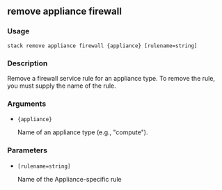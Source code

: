 ## remove appliance firewall

### Usage

`stack remove appliance firewall {appliance} [rulename=string]`

### Description

Remove a firewall service rule for an appliance type.
	To remove the rule, you must supply the name of the rule.

### Arguments

* `{appliance}`

   Name of an appliance type (e.g., "compute").


### Parameters
* `[rulename=string]`

   Name of the Appliance-specific rule


